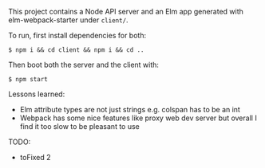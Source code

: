 This project contains a Node API server and an Elm app generated with elm-webpack-starter under `client/`.

To run, first install dependencies for both:

```
$ npm i && cd client && npm i && cd ..
```

Then boot both the server and the client with:

```
$ npm start
```

Lessons learned:
- Elm attribute types are not just strings e.g. colspan has to be an int
- Webpack has some nice features like proxy web dev server but overall I find it too slow to be pleasant to use

TODO:
- toFixed 2
